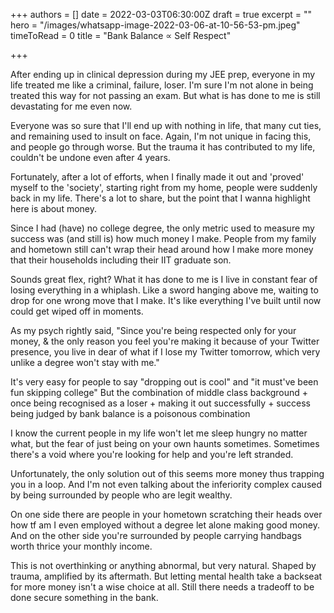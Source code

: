+++
authors = []
date = 2022-03-03T06:30:00Z
draft = true
excerpt = ""
hero = "/images/whatsapp-image-2022-03-06-at-10-56-53-pm.jpeg"
timeToRead = 0
title = "Bank Balance ∝ Self Respect"

+++
  
After ending up in clinical depression during my JEE prep, everyone in my life treated me like a criminal, failure, loser. I'm sure I'm not alone in being treated this way for not passing an exam. But what is has done to me is still devastating for me even now.

Everyone was so sure that I'll end up with nothing in life, that many cut ties, and remaining used to insult on face. Again, I'm not unique in facing this, and people go through worse. But the trauma it has contributed to my life, couldn't be undone even after 4 years.

Fortunately, after a lot of efforts, when I finally made it out and 'proved' myself to the 'society', starting right from my home, people were suddenly back in my life. There's a lot to share, but the point that I wanna highlight here is about money.

Since I had (have) no college degree, the only metric used to measure my success was (and still is) how much money I make. People from my family and hometown still can't wrap their head around how I make more money that their households including their IIT graduate son.

Sounds great flex, right? What it has done to me is I live in constant fear of losing everything in a whiplash. Like a sword hanging above me, waiting to drop for one wrong move that I make. It's like everything I've built until now could get wiped off in moments.

As my psych rightly said, "Since you're being respected only for your money, & the only reason you feel you're making it because of your Twitter presence, you live in dear of what if I lose my Twitter tomorrow, which very unlike a degree won't stay with me."

It's very easy for people to say "dropping out is cool" and "it must've been fun skipping college" But the combination of middle class background + once being recognised as a loser + making it out successfully + success being judged by bank balance is a poisonous combination

I know the current people in my life won't let me sleep hungry no matter what, but the fear of just being on your own haunts sometimes. Sometimes there's a void where you're looking for help and you're left stranded.

Unfortunately, the only solution out of this seems more money thus trapping you in a loop. And I'm not even talking about the inferiority complex caused by being surrounded by people who are legit wealthy.

On one side there are people in your hometown scratching their heads over how tf am I even employed without a degree let alone making good money. And on the other side you're surrounded by people carrying handbags worth thrice your monthly income.

This is not overthinking or anything abnormal, but very natural. Shaped by trauma, amplified by its aftermath. But letting mental health take a backseat for more money isn't a wise choice at all. Still there needs a tradeoff to be done secure something in the bank.